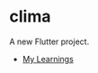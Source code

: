 # clima

A new Flutter project.

- [My Learnings](https://drive.google.com/drive/folders/1VPI5aqwFO5ckhd2UWsEaW_2f6Q014vXw?usp=sharing)
